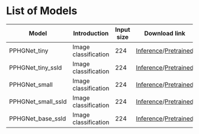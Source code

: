 # List of Models
|Model | Introduction | Input size | Download link |
|---|---|---|---|
| PPHGNet_tiny      | Image classification | 224 | [Inference](https://paddle-imagenet-models-name.bj.bcebos.com/dygraph/inference/PPHGNet_tiny_infer.tar)/[Pretrained](https://paddle-imagenet-models-name.bj.bcebos.com/dygraph/legendary_models/PPHGNet_tiny_pretrained.pdparams) |
| PPHGNet_tiny_ssld  | Image classification | 224 | [Inference](https://paddle-imagenet-models-name.bj.bcebos.com/dygraph/inference/PPHGNet_tiny_ssld_infer.tar)/[Pretrained](https://paddle-imagenet-models-name.bj.bcebos.com/dygraph/legendary_models/PPHGNet_tiny_ssld_pretrained.pdparams) |
| PPHGNet_small     | Image classification | 224 | [Inference](https://paddle-imagenet-models-name.bj.bcebos.com/dygraph/inference/PPHGNet_small_infer.tar)/[Pretrained](https://paddle-imagenet-models-name.bj.bcebos.com/dygraph/legendary_models/PPHGNet_small_pretrained.pdparams) |
| PPHGNet_small_ssld | Image classification | 224 | [Inference](https://paddle-imagenet-models-name.bj.bcebos.com/dygraph/inference/PPHGNet_small_ssld_infer.tar)/[Pretrained](https://paddle-imagenet-models-name.bj.bcebos.com/dygraph/legendary_models/PPHGNet_small_ssld_pretrained.pdparams) |
| PPHGNet_base_ssld | Image classification | 224 | [Inference](https://paddle-imagenet-models-name.bj.bcebos.com/dygraph/inference/PPHGNet_base_ssld_infer.tar)/[Pretrained](https://paddle-imagenet-models-name.bj.bcebos.com/dygraph/legendary_models/PPHGNet_base_ssld_pretrained.pdparams) |
